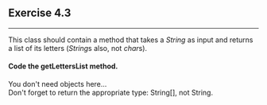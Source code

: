 ## Exercise 4.3
***

This class should contain a method that takes a *String* as input
and returns a list of its letters (*String*s also, not *char*s).



#### Code the getLettersList method.

<div class="hint">
  You don't need objects here...
</div>

<div class="hint">
  Don't forget to return the appropriate type: String[], not String.
</div>